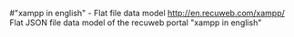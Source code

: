 #"xampp in english" - Flat file data model
http://en.recuweb.com/xampp/
Flat JSON file data model of the recuweb portal "xampp in english"
